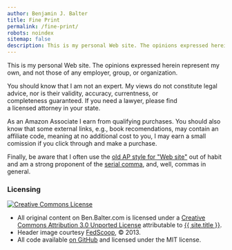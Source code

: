 ```yaml
---
author: Benjamin J. Balter
title: Fine Print
permalink: /fine-print/
robots: noindex
sitemap: false
description: This is my personal Web site. The opinions expressed herein represent my own, and not those of any employer, group, or organization.
---
```


This is my personal Web site. The opinions expressed herein represent my own, and not those of any employer, group, or organization.

You should know that I am not an expert. My views do not constitute legal advice, nor is their validity, accuracy, currentness, or completeness guaranteed. If you need a lawyer, please find a licensed attorney in your state.

As an Amazon Associate I earn from qualifying purchases. You should also know that some external links, e.g., book recomendations, may contain an affiliate code, meaning at no additional cost to you, I may earn a small comission if you click through and make a purchase.

Finally, be aware that I often use the [old AP style for "Web site"](http://twitter.com/APStylebook/status/12296505018) out of habit and am a strong proponent of the [serial comma](http://en.wikipedia.org/wiki/Serial_comma), and, well, commas in general.

### Licensing

<div class="text-center mb-3">
  <a rel="license" href="http://creativecommons.org/licenses/by/3.0/">
    <img src="http://i.creativecommons.org/l/by/3.0/88x31.png" alt="Creative Commons License" />
  </a>
</div>

* All original content on Ben.Balter.com is licensed under a <a rel="license" href="http://creativecommons.org/licenses/by/3.0/">Creative Commons Attribution 3.0 Unported License</a> attributable to <a rel="cc:attributionURL" href="{{ site.github.url }}">{{ site.title }}</a>.
* Header image courtesy [FedScoop](http://fedscoop.com/), © 2013.
* All code available [on GitHub](https://github.com/benbalter/benbalter.github.com) and licensed under the MIT license.

